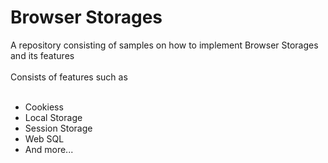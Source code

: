 # Browser Storages
A repository consisting of samples on how to implement Browser Storages and its features<br></br>
Consists of features such as <br></br>
<ul>
<li>Cookiess</li>
<li>Local Storage</li>
<li>Session Storage</li>
<li>Web SQL</li>
<li>And more...</li>
</ul>
